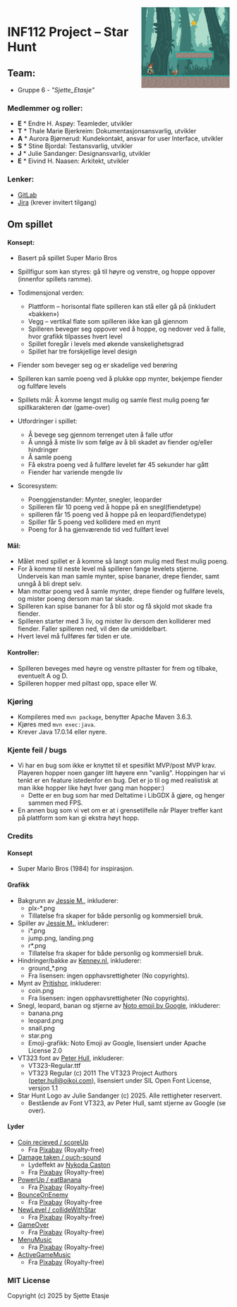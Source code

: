 <img align="right" width=200 src=".\src\main\resources\assets\starhunt.png">

# INF112 Project – **Star Hunt**

## Team:
* Gruppe 6 - *"Sjette_Etasje"*

### Medlemmer og roller:
* **E** * Endre H. Aspøy: Teamleder, utvikler
* **T** * Thale Marie Bjerkreim: Dokumentasjonsansvarlig, utvikler
* **A** * Aurora Bjørnerud: Kundekontakt, ansvar for user Interface, utvikler
* **S** * Stine Bjordal: Testansvarlig, utvikler
* **J** * Julie Sandanger: Designansvarlig, utvikler
* **E** * Eivind H. Naasen: Arkitekt, utvikler

### Lenker:
* [GitLab](https://git.app.uib.no/inf112/25v/proj/sjette-etasje)
* [Jira](https://endre-aspoy.atlassian.net/jira/core/projects/IS/board) (krever invitert tilgang)


## Om spillet 

#### Konsept:

- Basert på spillet Super Mario Bros
- Spillfigur som kan styres: gå til høyre og venstre, og hoppe oppover (innenfor spillets ramme).
- Todimensjonal verden:
  * Plattform – horisontal flate spilleren kan stå eller gå på (inkludert «bakken»)
  * Vegg – vertikal flate som spilleren ikke kan gå gjennom
  * Spilleren beveger seg oppover ved å hoppe, og nedover ved å falle, hvor grafikk tilpasses hvert level
  * Spillet foregår i levels med økende vanskelighetsgrad
  * Spillet har tre forskjellige level design

- Fiender som beveger seg og er skadelige ved berøring 
- Spilleren kan samle poeng ved å plukke opp mynter, bekjempe fiender og fullføre levels
- Spillets mål: Å komme lengst mulig og samle flest mulig poeng før spillkarakteren dør (game-over)
- Utfordringer i spillet:
  * Å bevege seg gjennom terrenget uten å falle utfor
  * Å unngå å miste liv som følge av å bli skadet av fiender og/eller hindringer
  * Å samle poeng
  * Få ekstra poeng ved å fullføre levelet før 45 sekunder har gått
  * Fiender har variende mengde liv

- Scoresystem:
  * Poenggjenstander: Mynter, snegler, leoparder
  * Spilleren får 10 poeng ved å hoppe på en snegl(fiendetype)
  * spilleren får 15 poeng ved å hoppe på en leopard(fiendetype)
  * Spiller får 5 poeng ved kollidere med en mynt
  * Poeng for å ha gjenværende tid ved fullført level


#### Mål:
- Målet med spillet er å komme så langt som mulig med flest mulig poeng. 
- For å komme til neste level må spilleren fange levelets stjerne. Underveis kan man samle mynter, spise bananer, 
  drepe fiender, samt unngå å bli drept selv.
- Man mottar poeng ved å samle mynter, drepe fiender og fullføre levels, og mister poeng dersom man tar skade.
- Spilleren kan spise bananer for å bli stor og få skjold mot skade fra fiender. 
- Spilleren starter med 3 liv, og mister liv dersom den kolliderer med fiender. Faller spilleren ned, vil den dø umiddelbart.
- Hvert level må fullføres før tiden er ute.

#### Kontroller: 
- Spilleren beveges med høyre og venstre piltaster for frem og tilbake, eventuelt A og D. 
- Spilleren hopper med piltast opp, space eller W.

### Kjøring 
* Kompileres med `mvn package`, benytter Apache Maven 3.6.3.
* Kjøres med `mvn exec:java`.
* Krever Java 17.0.14 eller nyere.

### Kjente feil / bugs
- Vi har en bug som ikke er knyttet til et spesifikt MVP/post MVP krav. Playeren hopper noen ganger litt høyere enn "vanlig". Hoppingen
  har vi tenkt er en feature istedenfor en bug. Det er jo til og med realistisk at man ikke hopper like høyt hver gang man hopper:)
  - Dette er en bug som har med Deltatime i LibGDX å gjøre, og henger sammen med FPS.
- En annen bug som vi vet om er at i grensetilfelle når Player treffer kant på plattform som kan gi ekstra høyt hopp.


### Credits 

#### Konsept
- Super Mario Bros (1984) for inspirasjon.

#### Grafikk
- Bakgrunn av [Jessie M.](https://jesse-m.itch.io/jungle-pack), inkluderer:
  * plx-*.png
  - Tillatelse fra skaper for både personlig og kommersiell bruk. 
- Spiller av [Jessie M.](https://jesse-m.itch.io/jungle-pack), inkluderer:
  * i*.png
  * jump.png, landing.png
  * r*.png
  - Tillatelse fra skaper for både personlig og kommersiell bruk.
- Hindringer/bakke av [Kenney.nl](https://kenney.nl/assets/roguelike-modern-city), inkluderer:
  * ground_*.png
  - Fra lisensen:  ingen opphavsrettigheter (No copyrights).
- Mynt av [Pritishor](https://opengameart.org/content/simple-coin), inkluderer:
  * coin.png
  - Fra lisensen:  ingen opphavsrettigheter (No copyrights).
- Snegl, leopard, banan og stjerne av [Noto emoji by Google](https://emoji.aranja.com/), inkluderer:
  * banana.png
  * leopard.png
  * snail.png
  * star.png
  - Emoji-grafikk: Noto Emoji av Google, lisensiert under Apache License 2.0
- VT323 font av [Peter Hull](https://fonts.google.com/specimen/VT323), inkluderer:
  * VT323-Regular.ttf
  - VT323 Regular (c) 2011 The VT323 Project Authors (peter.hull@oikoi.com), lisensiert under SIL Open Font License, versjon 1.1
- Star Hunt Logo av Julie Sandanger (c) 2025. Alle rettigheter reservert.
  * Bestående av Font VT323, av Peter Hull, samt stjerne av Google (se over).
  



#### Lyder
- [Coin recieved / scoreUp](https://pixabay.com/sound-effects/coin-recieved-230517/)
  - Fra [Pixabay](https://pixabay.com/sound-effects//?utm_source=link-attribution&utm_medium=referral&utm_campaign=music&utm_content=230517) (Royalty-free)
- [Damage taken / ouch-sound](https://pixabay.com/sound-effects/characterouch2-163912/)
  - Lydeffekt av [Nykoda Caston](https://pixabay.com/users/kodasworldproductions-27998106/?utm_source=link-attribution&utm_medium=referral&utm_campaign=music&utm_content=163912)
  - Fra [Pixabay](https://pixabay.com//?utm_source=link-attribution&utm_medium=referral&utm_campaign=music&utm_content=163912)  (Royalty-free)
- [PowerUp / eatBanana](https://pixabay.com/sound-effects/game-bonus-144751/) 
  - Fra [Pixabay](https://pixabay.com/sound-effects//?utm_source=link-attribution&utm_medium=referral&utm_campaign=music&utm_content=230517) (Royalty-free)
- [BounceOnEnemy](https://pixabay.com/sound-effects/boing-6222/)
  - Fra [Pixabay](https://pixabay.com/sound-effects//?utm_source=link-attribution&utm_medium=referral&utm_campaign=music&utm_content=230517) (Royalty-free
- [NewLevel / collideWithStar](https://pixabay.com/sound-effects/level-up-5-326133/)
  - Fra [Pixabay](https://pixabay.com/sound-effects//?utm_source=link-attribution&utm_medium=referral&utm_campaign=music&utm_content=230517) (Royalty-free)
- [GameOver](https://pixabay.com/sound-effects/brass-fail-8-a-207130/)
  - Fra [Pixabay](https://pixabay.com/sound-effects//?utm_source=link-attribution&utm_medium=referral&utm_campaign=music&utm_content=230517) (Royalty-free)
- [MenuMusic](https://pixabay.com/sound-effects/jungle-nature-229896/)
  - Fra [Pixabay](https://pixabay.com/sound-effects//?utm_source=link-attribution&utm_medium=referral&utm_campaign=music&utm_content=230517) (Royalty-free)
- [ActiveGameMusic](https://pixabay.com/sound-effects/humorous-loop-275485/)
  - Fra [Pixabay](https://pixabay.com/sound-effects//?utm_source=link-attribution&utm_medium=referral&utm_campaign=music&utm_content=230517) (Royalty-free)

### MIT License

Copyright (c) 2025 by Sjette Etasje
